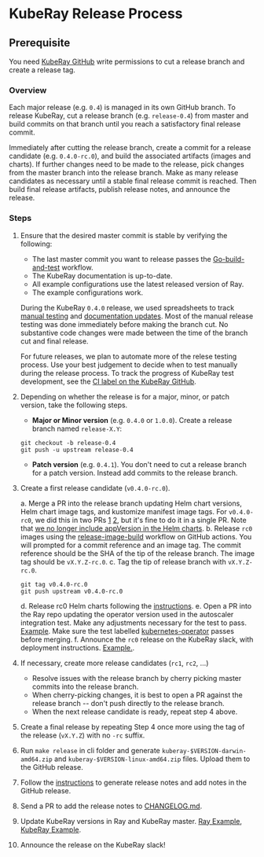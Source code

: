 # KubeRay Release Process

## Prerequisite

You need [KubeRay GitHub](https://github.com/ray-project/kuberay) write permissions to cut a release branch and create a release tag.

### Overview

Each major release (e.g. `0.4`) is managed in its own GitHub branch.
To release KubeRay, cut a release branch (e.g. `release-0.4`) from master and build commits on that branch
until you reach a satisfactory final release commit.

Immediately after cutting the release branch, create a commit for a release candidate (e.g. `0.4.0-rc.0`),
and build the associated artifacts (images and charts).
If further changes need to be made to the release, pick changes from the master branch into the release branch.
Make as many release candidates as necessary until a stable final release commit is reached.
Then build final release artifacts, publish release notes, and announce the release.

### Steps

1. Ensure that the desired master commit is stable by verifying the following:

    - The last master commit you want to release passes the [Go-build-and-test](https://github.com/ray-project/kuberay/actions/workflows/test-job.yaml) workflow.
    - The KubeRay documentation is up-to-date.
    - All example configurations use the latest released version of Ray.
    - The example configurations work.

   During the KubeRay `0.4.0` release, we used spreadsheets to track [manual testing](https://anyscaleteam.slack.com/archives/D0412MV3X3J/p1670030376001989) and [documentation updates](https://docs.google.com/spreadsheets/d/1wlTXCWNtQxCUENa0fP2-dV6UYNUhUCix4exiGsep5GQ/edit#gid=0). Most of the manual release testing was done immediately before making the branch cut. No substantive code changes were made between the time of the branch cut and final release.

   For future releases, we plan to automate more of the relese testing process. Use your best judgement to decide when to test manually during the release process.
   To track the progress of KubeRay test development, see the [CI label on the KubeRay GitHub](https://github.com/ray-project/kuberay/labels/ci).

2. Depending on whether the release is for a major, minor, or patch version, take the following steps.
    - **Major or Minor version** (e.g. `0.4.0` or `1.0.0`). Create a release branch named `release-X.Y`:
    ```
    git checkout -b release-0.4
    git push -u upstream release-0.4
    ```
    - **Patch version** (e.g. `0.4.1`). You don't need to cut a release branch for a patch version. Instead add commits to the release branch.

3. Create a first release candidate (`v0.4.0-rc.0`).

    a. Merge a PR into the release branch updating Helm chart versions, Helm chart image tags, and kustomize manifest image tags.
    For `v0.4.0-rc0`, we did this in two PRs [1](https://github.com/ray-project/kuberay/pull/784/files) [2](https://github.com/ray-project/kuberay/pull/804/files), but it's fine to do it in a single PR. Note that [we no longer include appVersion in the Helm charts](https://github.com/ray-project/kuberay/pull/810).
    b. Release `rc0` images using the [release-image-build](https://github.com/ray-project/kuberay/actions/workflows/image-release.yaml) workflow on GitHub actions.
    You will prompted for a commit reference and an image tag. The commit reference should be the SHA of the tip of the release branch. The image tag should be `vX.Y.Z-rc.0`.
    c. Tag the tip of release branch with `vX.Y.Z-rc.0`.
    ```
    git tag v0.4.0-rc.0
    git push upstream v0.4.0-rc.0
    ```
    d. Release rc0 Helm charts following the [instructions](../release/helm-chart.md).
    e. Open a PR into the Ray repo updating the operator version used in the autoscaler integration test. Make any adjustments necessary for the test to pass. [Example](https://github.com/ray-project/ray/pull/30944/files). Make sure the test labelled [kubernetes-operator](https://buildkite.com/ray-project/oss-ci-build-pr/builds/7141#0184ef25-e62c-4dab-9c7e-ddfd583803cd) passes before merging.
    f. Announce the `rc0` release on the KubeRay slack, with deployment instructions. [Example.](https://ray-distributed.slack.com/archives/C02GFQ82JPM/p1670375020308739).

4. If necessary, create more release candidates (`rc1`, `rc2`, ...)
    - Resolve issues with the release branch by cherry picking master commits
into the release branch.
    - When cherry-picking changes, it is best to open a PR against the release branch -- don't push directly to the release branch.
    - When the next release candidate is ready, repeat step 4 above.

5. Create a final release by repeating Step 4 once more using the tag of the release (`vX.Y.Z`) with no `-rc` suffix.

6. Run `make release` in cli folder and generate `kuberay-$VERSION-darwin-amd64.zip` and `kuberay-$VERSION-linux-amd64.zip` files. Upload them to the GitHub release.

7. Follow the [instructions](../release/changelog.md) to generate release notes and add notes in the GitHub release.

8. Send a PR to add the release notes to [CHANGELOG.md](../../CHANGELOG.md).

9. Update KubeRay versions in Ray and KubeRay master. [Ray Example](https://github.com/ray-project/ray/pull/30981), [KubeRay Example](https://github.com/ray-project/kuberay/pull/821).

10. Announce the release on the KubeRay slack!
